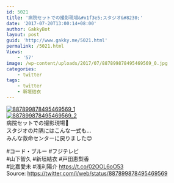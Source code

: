 ```yaml
---
id: 5021
title: '病院セットでの撮影現場&#x1f3e5;スタジオ&#8230;'
date: '2017-07-20T13:00:14+08:00'
author: GakkyBot
layout: post
guid: 'http://www.gakky.me/5021.html'
permalink: /5021.html
Views:
    - '57'
image: /wp-content/uploads/2017/07/887899878495469569_0.jpg
categories:
    - twitter
tags:
    - twitter
    - 新垣结衣
---
```


[![887899878495469569_1](http://www.yui-aragaki.org/wp-content/uploads/2017/07/887899878495469569_1.jpg)](http://www.yui-aragaki.org/wp-content/uploads/2017/07/887899878495469569_1.jpg)  
[![887899878495469569_2](http://www.yui-aragaki.org/wp-content/uploads/2017/07/887899878495469569_2.jpg)](http://www.yui-aragaki.org/wp-content/uploads/2017/07/887899878495469569_2.jpg)  
病院セットでの撮影現場🏥  
スタジオの片隅にはこんな一式も…  
みんな救命センターに戻りました😊

\#コード・ブルー #フジテレビ  
\#山下智久 #新垣結衣 #戸田恵梨香  
\#比嘉愛未 #浅利陽介 https://t.co/02OOL6oO53  
Source: <https://twitter.com/i/web/status/887899878495469569>